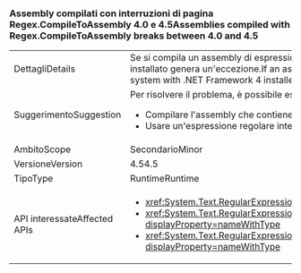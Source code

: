 ### <a name="assemblies-compiled-with-regexcompiletoassembly-breaks-between-40-and-45"></a><span data-ttu-id="a9e51-101">Assembly compilati con interruzioni di pagina Regex.CompileToAssembly 4.0 e 4.5</span><span class="sxs-lookup"><span data-stu-id="a9e51-101">Assemblies compiled with Regex.CompileToAssembly breaks between 4.0 and 4.5</span></span>

|   |   |
|---|---|
|<span data-ttu-id="a9e51-102">Dettagli</span><span class="sxs-lookup"><span data-stu-id="a9e51-102">Details</span></span>|<span data-ttu-id="a9e51-103">Se si compila un assembly di espressioni regolari compilate con di .NET Framework 4.5, ma è destinato a .NET Framework 4, tenta di utilizzare una delle espressioni regolari in assembly in un sistema con .NET Framework 4 è installato genera un'eccezione.</span><span class="sxs-lookup"><span data-stu-id="a9e51-103">If an assembly of compiled regular expressions is built with the .NET Framework 4.5 but targets the .NET Framework 4, attempting to use one of the regular expressions in that assembly on a system with .NET Framework 4 installed throws an exception.</span></span>|
|<span data-ttu-id="a9e51-104">Suggerimento</span><span class="sxs-lookup"><span data-stu-id="a9e51-104">Suggestion</span></span>|<span data-ttu-id="a9e51-105">Per risolvere il problema, è possibile eseguire una delle operazioni seguenti:</span><span class="sxs-lookup"><span data-stu-id="a9e51-105">To work around this problem, you can do either of the following:</span></span><ul><li><span data-ttu-id="a9e51-106">Compilare l'assembly che contiene le espressioni regolari con .NET Framework 4.</span><span class="sxs-lookup"><span data-stu-id="a9e51-106">Build the assembly that contains the regular expressions with the .NET Framework 4.</span></span></li><li><span data-ttu-id="a9e51-107">Usare un'espressione regolare interpretata.</span><span class="sxs-lookup"><span data-stu-id="a9e51-107">Use an interpreted regular expression.</span></span></li></ul>|
|<span data-ttu-id="a9e51-108">Ambito</span><span class="sxs-lookup"><span data-stu-id="a9e51-108">Scope</span></span>|<span data-ttu-id="a9e51-109">Secondario</span><span class="sxs-lookup"><span data-stu-id="a9e51-109">Minor</span></span>|
|<span data-ttu-id="a9e51-110">Versione</span><span class="sxs-lookup"><span data-stu-id="a9e51-110">Version</span></span>|<span data-ttu-id="a9e51-111">4.5</span><span class="sxs-lookup"><span data-stu-id="a9e51-111">4.5</span></span>|
|<span data-ttu-id="a9e51-112">Tipo</span><span class="sxs-lookup"><span data-stu-id="a9e51-112">Type</span></span>|<span data-ttu-id="a9e51-113">Runtime</span><span class="sxs-lookup"><span data-stu-id="a9e51-113">Runtime</span></span>|
|<span data-ttu-id="a9e51-114">API interessate</span><span class="sxs-lookup"><span data-stu-id="a9e51-114">Affected APIs</span></span>|<ul><li><xref:System.Text.RegularExpressions.Regex.CompileToAssembly(System.Text.RegularExpressions.RegexCompilationInfo[],System.Reflection.AssemblyName)?displayProperty=nameWithType></li><li><xref:System.Text.RegularExpressions.Regex.CompileToAssembly(System.Text.RegularExpressions.RegexCompilationInfo[],System.Reflection.AssemblyName,System.Reflection.Emit.CustomAttributeBuilder[])?displayProperty=nameWithType></li><li><xref:System.Text.RegularExpressions.Regex.CompileToAssembly(System.Text.RegularExpressions.RegexCompilationInfo[],System.Reflection.AssemblyName,System.Reflection.Emit.CustomAttributeBuilder[],System.String)?displayProperty=nameWithType></li></ul>|

